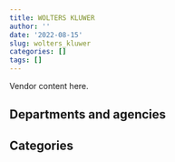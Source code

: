 ```yaml
---
title: WOLTERS KLUWER
author: ''
date: '2022-08-15'
slug: wolters_kluwer
categories: []
tags: []
---
```


<script src="/rmarkdown-libs/htmlwidgets/htmlwidgets.js"></script>
<link href="/rmarkdown-libs/datatables-css/datatables-crosstalk.css" rel="stylesheet" />
<script src="/rmarkdown-libs/datatables-binding/datatables.js"></script>
<script src="/rmarkdown-libs/jquery/jquery-3.6.0.min.js"></script>
<link href="/rmarkdown-libs/dt-core-bootstrap/css/dataTables.bootstrap.min.css" rel="stylesheet" />
<link href="/rmarkdown-libs/dt-core-bootstrap/css/dataTables.bootstrap.extra.css" rel="stylesheet" />
<script src="/rmarkdown-libs/dt-core-bootstrap/js/jquery.dataTables.min.js"></script>
<script src="/rmarkdown-libs/dt-core-bootstrap/js/dataTables.bootstrap.min.js"></script>
<link href="/rmarkdown-libs/crosstalk/css/crosstalk.min.css" rel="stylesheet" />
<script src="/rmarkdown-libs/crosstalk/js/crosstalk.min.js"></script>
<script src="/rmarkdown-libs/htmlwidgets/htmlwidgets.js"></script>
<link href="/rmarkdown-libs/datatables-css/datatables-crosstalk.css" rel="stylesheet" />
<script src="/rmarkdown-libs/datatables-binding/datatables.js"></script>
<script src="/rmarkdown-libs/jquery/jquery-3.6.0.min.js"></script>
<link href="/rmarkdown-libs/dt-core-bootstrap/css/dataTables.bootstrap.min.css" rel="stylesheet" />
<link href="/rmarkdown-libs/dt-core-bootstrap/css/dataTables.bootstrap.extra.css" rel="stylesheet" />
<script src="/rmarkdown-libs/dt-core-bootstrap/js/jquery.dataTables.min.js"></script>
<script src="/rmarkdown-libs/dt-core-bootstrap/js/dataTables.bootstrap.min.js"></script>
<link href="/rmarkdown-libs/crosstalk/css/crosstalk.min.css" rel="stylesheet" />
<script src="/rmarkdown-libs/crosstalk/js/crosstalk.min.js"></script>

Vendor content here.

## Departments and agencies

<div id="htmlwidget-1" style="width:100%;height:auto;" class="datatables html-widget"></div>
<script type="application/json" data-for="htmlwidget-1">{"x":{"style":"bootstrap","filter":"none","vertical":false,"data":[["<a href=\"/departments/aafc-aac/\">Agriculture and Agri-Food Canada<\/a>","<a href=\"/departments/aandc-aadnc/\">Crown-Indigenous Relations and Northern Affairs Canada<\/a>","<a href=\"/departments/cas-satj/\">Courts Administration Service<\/a>","<a href=\"/departments/cbsa-asfc/\">Canada Border Services Agency<\/a>","<a href=\"/departments/cfia-acia/\">Canadian Food Inspection Agency<\/a>","<a href=\"/departments/cic/\">Immigration, Refugees and Citizenship Canada<\/a>","<a href=\"/departments/cnsc-ccsn/\">Canadian Nuclear Safety Commission<\/a>","<a href=\"/departments/cra-arc/\">Canada Revenue Agency<\/a>","<a href=\"/departments/csc-scc/\">Correctional Service of Canada<\/a>","<a href=\"/departments/dfatd-maecd/\">Global Affairs Canada<\/a>","<a href=\"/departments/dfo-mpo/\">Fisheries and Oceans Canada<\/a>","<a href=\"/departments/dnd-mdn/\">National Defence<\/a>","<a href=\"/departments/ec/\">Environment and Climate Change Canada<\/a>","<a href=\"/departments/esdc-edsc/\">Employment and Social Development Canada<\/a>","<a href=\"/departments/ic/\">Innovation, Science and Economic Development Canada<\/a>","<a href=\"/departments/infc/\">Infrastructure Canada<\/a>","<a href=\"/departments/jus/\">Department of Justice Canada<\/a>","<a href=\"/departments/nrcan-rncan/\">Natural Resources Canada<\/a>","<a href=\"/departments/oag-bvg/\">Office of the Auditor General of Canada<\/a>","<a href=\"/departments/phac-aspc/\">Public Health Agency of Canada<\/a>","<a href=\"/departments/ps-sp/\">Public Safety Canada<\/a>","<a href=\"/departments/pwgsc-tpsgc/\">Public Services and Procurement Canada<\/a>","<a href=\"/departments/rcmp-grc/\">Royal Canadian Mounted Police<\/a>","<a href=\"/departments/ssc-spc/\">Shared Services Canada<\/a>","<a href=\"/departments/tbs-sct/\">Treasury Board of Canada Secretariat<\/a>","<a href=\"/departments/tc/\">Transport Canada<\/a>","<a href=\"/departments/vac-acc/\">Veterans Affairs Canada<\/a>"],["$    39,682.36","$     8,968.05","$    49,452.19","$    17,432.43",null,"$     5,595.72",null,"$ 1,172,927.11","$    10,141.53","$    14,577.00","$    10,170.00",null,null,"$    30,372.57","$       792.52",null,"$     8,283.57","$    11,383.09",null,"$    20,190.37","$    10,848.00","$    13,047.66","$    15,255.00","$    13,797.00",null,"$    56,084.16",null],["$    43,499.20","$     8,968.05",null,"$    17,432.43","$    30,497.90","$    17,098.05",null,"$ 1,176,483.36",null,"$    13,535.79","$    10,170.00","$    50,000.00","$       440.52","$    27,689.82","$    24,105.90","$    15,896.23","$    33,594.49","$    31,727.00","$   160,043.05",null,"$    28,250.00","$    25,377.89",null,null,"$     3,305.01","$    10,848.00","$    63,969.50"],["$    16,445.61",null,"$    15,973.68","$    17,480.20","$    28,646.30",null,"$    16,950.00","$ 1,174,022.53",null,"$    15,097.61",null,"$    37,500.00","$    12,402.19","$    24,915.09",null,"$        43.55","$    33,686.53","$    32,667.67","$   177,449.01","$     1,359.63","$    22,907.36","$    50,896.09","$    15,255.00","$    13,560.00","$    24,944.99","$    24,295.00",null],["$    29,659.77",null,"$    53,099.47","$    17,432.43","$    27,120.00",null,null,"$ 1,186,597.31",null,"$     7,809.11","$    20,340.00","$    30,000.00",null,"$    20,695.50","$    12,543.00",null,"$    33,594.49","$    23,090.48","$   203,804.32","$    55,140.37","$    13,560.00","$    13,047.66",null,null,"$    32,797.31","$    24,973.00",null]],"container":"<table class=\"table table-striped table-hover row-border order-column display\">\n  <thead>\n    <tr>\n      <th>Department<\/th>\n      <th>2017-2018<\/th>\n      <th>2018-2019<\/th>\n      <th>2019-2020<\/th>\n      <th>2020-2021<\/th>\n    <\/tr>\n  <\/thead>\n<\/table>","options":{"order":[[4,"desc"]],"pageLength":10,"autoWidth":true,"columnDefs":[],"orderClasses":false}},"evals":[],"jsHooks":[]}</script>

## Categories

<div id="htmlwidget-2" style="width:100%;height:auto;" class="datatables html-widget"></div>
<script type="application/json" data-for="htmlwidget-2">{"x":{"style":"bootstrap","filter":"none","vertical":false,"data":[["<a href=\"/categories/10_office_management/\">Office management<\/a>","<a href=\"/categories/11_defence/\">Defence<\/a>","<a href=\"/categories/2_professional_services/\">Professional services<\/a>","<a href=\"/categories/3_information_technology/\">Information technology<\/a>","<a href=\"/categories/9_human_capital/\">Human capital<\/a>"],["$     8,283.57",null,null,"$   254,473.48","$ 1,246,243.29"],["$    33,594.49","$    50,000.00","$     3,305.01","$   527,871.96","$ 1,178,160.69"],["$    33,686.53","$    37,500.00","$    24,944.99","$   447,022.98","$ 1,213,343.54"],["$    33,594.49","$    30,000.00",null,"$   547,088.65","$ 1,194,621.09"]],"container":"<table class=\"table table-striped table-hover row-border order-column display\">\n  <thead>\n    <tr>\n      <th>Category<\/th>\n      <th>2017-2018<\/th>\n      <th>2018-2019<\/th>\n      <th>2019-2020<\/th>\n      <th>2020-2021<\/th>\n    <\/tr>\n  <\/thead>\n<\/table>","options":{"order":[[4,"desc"]],"pageLength":20,"autoWidth":true,"columnDefs":[],"orderClasses":false,"lengthMenu":[10,20,25,50,100]}},"evals":[],"jsHooks":[]}</script>
